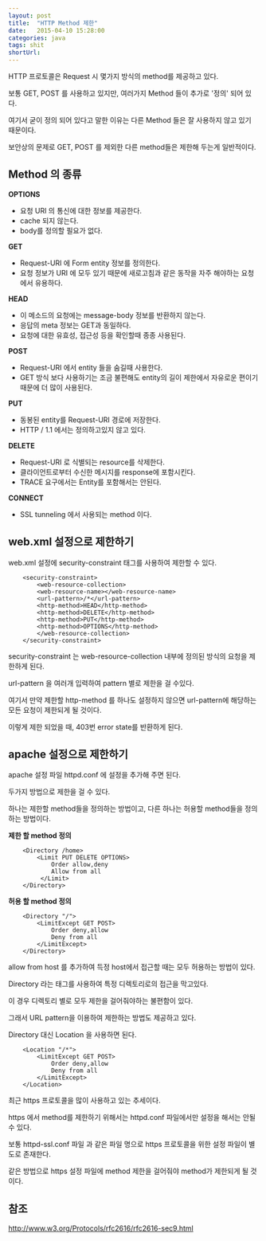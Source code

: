 ```yaml
---
layout: post
title:  "HTTP Method 제한"
date:   2015-04-10 15:28:00
categories: java
tags: shit
shortUrl: 
---
```


HTTP 프로토콜은 Request 시 몇가지 방식의 method를 제공하고 있다.

보통 GET, POST 를 사용하고 있지만, 여러가지 Method 들이 추가로 '정의' 되어 있다.

여기서 굳이 정의 되어 있다고 말한 이유는 다른 Method 들은 잘 사용하지 않고 있기 때문이다.

보안상의 문제로 GET, POST 를 제외한 다른 method들은 제한해 두는게 일반적이다.


Method 의 종류
---------------- 

__OPTIONS__ 

* 요청 URI 의 통신에 대한 정보를 제공한다.
* cache 되지 않는다.
* body를 정의할 필요가 없다.

__GET__

* Request-URI 에 Form entity 정보를 정의한다.
* 요청 정보가 URI 에 모두 있기 때문에 새로고침과 같은 동작을 자주 해야하는 요청에서 유용하다.

__HEAD__

* 이 메소드의 요청에는 message-body 정보를 반환하지 않는다.
* 응답의 meta 정보는 GET과 동일하다.
* 요청에 대한 유효성, 접근성 등을 확인할때 종종 사용된다.

__POST__

* Request-URI 에서 entity 들을 숨길때 사용한다.
* GET 방식 보다 사용하기는 조금 불편해도 entity의 길이 제한에서 자유로운 편이기때문에 더 많이 사용된다.

__PUT__

* 동봉된 entity를 Request-URI 경로에 저장한다.
* HTTP / 1.1 에서는 정의하고있지 않고 있다.

__DELETE__ 

* Request-URI 로 식별되는 resource를 삭제한다.
* 클라이언트로부터 수신한 메시지를 response에 포함시킨다.
* TRACE 요구에서는 Entity를 포함해서는 안된다.

__CONNECT__

* SSL tunneling 에서 사용되는 method 이다.



web.xml 설정으로 제한하기
---------------- 

web.xml 설정에 security-constraint 태그를 사용하여 제한할 수 있다.

		<security-constraint>
			<web-resource-collection>
			<web-resource-name></web-resource-name>
			<url-pattern>/*</url-pattern>
			<http-method>HEAD</http-method>
			<http-method>DELETE</http-method>
			<http-method>PUT</http-method>
			<http-method>OPTIONS</http-method>
			</web-resource-collection>
		</security-constraint>

security-constraint 는 web-resource-collection 내부에 정의된 방식의 요청을 제한하게 된다.

url-pattern 을 여러개 입력하여 pattern 별로 제한을 걸 수있다.

여기서 만약 제한할 http-method 를 하나도 설정하지 않으면 url-pattern에 해당하는 모든 요청이 제한되게 될 것이다.

이렇게 제한 되었을 때, 403번 error state를 반환하게 된다.

apache 설정으로 제한하기
---------------- 

apache 설정 파일 httpd.conf 에 설정을 추가해 주면 된다.

두가지 방법으로 제한을 걸 수 있다.

하나는 제한할 method들을 정의하는 방법이고, 다른 하나는 허용할 method들을 정의하는 방법이다.

__제한 할 method 정의__


		<Directory /home>
			<Limit PUT DELETE OPTIONS>
				Order allow,deny
				Allow from all
			 </Limit>
		</Directory>


__허용 할 method 정의__

		<Directory "/">
			<LimitExcept GET POST>
				Order deny,allow
				Deny from all
			</LimitExcept>
		</Directory>

allow from host 를 추가하여 득정 host에서 접근할 때는 모두 허용하는 방법이 있다.

Directory 라는 태그를 사용하여 특정 디렉토리로의 접근을 막고있다.

이 경우 디렉토리 별로 모두 제한을 걸어줘야하는 불편함이 있다.

그래서 URL pattern을 이용하여 제한하는 방법도 제공하고 있다.

Directory 대신 Location 을 사용하면 된다.


		<Location "/*">
			<LimitExcept GET POST>
				Order deny,allow
				Deny from all
			</LimitExcept>
		</Location>


최근 https 프로토콜을 많이 사용하고 있는 추세이다.

https 에서 method를 제한하기 위해서는 httpd.conf 파일에서만 설정을 해서는 안될 수 있다.

보통 httpd-ssl.conf 파일 과 같은 파일 명으로 https 프로토콜을 위한 설정 파일이 별도로 존재한다.

같은 방법으로 https 설정 파일에 method 제한을 걸어줘야 method가 제한되게 될 것이다.
		
		
참조
---------------- 

<http://www.w3.org/Protocols/rfc2616/rfc2616-sec9.html>
